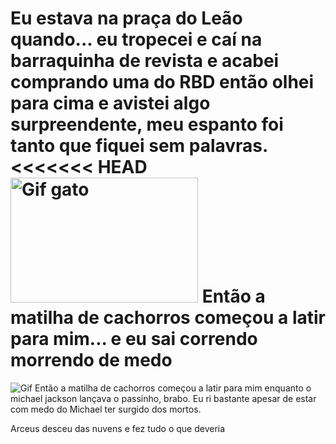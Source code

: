 Eu estava na praça do Leão quando... eu tropecei e caí na barraquinha de revista e acabei comprando uma do RBD então olhei para cima e avistei algo surpreendente, meu espanto foi tanto que fiquei sem palavras. 
<<<<<<< HEAD
<img src="https://www.google.com/url?sa=i&url=https%3A%2F%2Ftenor.com%2Fview%2Fgato-asombrado-gif-22677074&psig=AOvVaw2R5CkBzep7qZ4iNQB92Uv2&ust=1760017098886000&source=images&cd=vfe&opi=89978449&ved=0CBQQjRxqFwoTCLCK5uDclJADFQAAAAAdAAAAABAJ" alt="Gif gato" width="300" height="200">
Então a matilha de cachorros começou a latir para mim...
e eu sai correndo morrendo de medo
=======
![Gif](https://www.google.com/url?sa=i&url=https%3A%2F%2Ftenor.com%2Fview%2Fgato-asombrado-gif-22677074&psig=AOvVaw2R5CkBzep7qZ4iNQB92Uv2&ust=1760017098886000&source=images&cd=vfe&opi=89978449&ved=0CBQQjRxqFwoTCLCK5uDclJADFQAAAAAdAAAAABAJ)
Então a matilha de cachorros começou a latir para mim enquanto o michael jackson lançava o passinho, brabo.
Eu ri bastante apesar de estar com medo do Michael ter surgido dos mortos.


Arceus desceu das nuvens
e fez tudo o que deveria